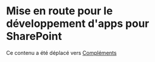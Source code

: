 
# Mise en route pour le développement d'apps pour SharePoint

Ce contenu a été déplacé vers  [Compléments](sharepoint-add-ins.md)
  
    
    


